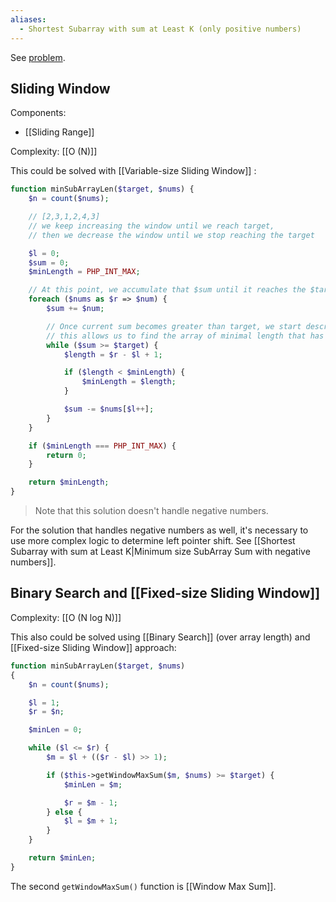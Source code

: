 ```yaml
---
aliases:
  - Shortest Subarray with sum at Least K (only positive numbers)
---
```

See [problem](https://leetcode.com/problems/minimum-size-subarray-sum/description/?envType=problem-list-v2&envId=sliding-window).

## Sliding Window

Components:
- [[Sliding Range]]

Complexity: [[O (N)]]

This could be solved with [[Variable-size Sliding Window]] :

```php
function minSubArrayLen($target, $nums) {
    $n = count($nums);

    // [2,3,1,2,4,3]        
    // we keep increasing the window until we reach target, 
    // then we decrease the window until we stop reaching the target

	$l = 0;
	$sum = 0;
	$minLength = PHP_INT_MAX;

	// At this point, we accumulate that $sum until it reaches the $target
	foreach ($nums as $r => $num) {
		$sum += $num;

	    // Once current sum becomes greater than target, we start descreasing the size of subarray by shifting the left pointer - 
	    // this allows us to find the array of minimal length that has sum greater than or equal to target
		while ($sum >= $target) {
			$length = $r - $l + 1;

			if ($length < $minLength) {
				$minLength = $length;
			}

			$sum -= $nums[$l++];
		}
	}

	if ($minLength === PHP_INT_MAX) {
		return 0;
	}

	return $minLength;
}
```

> Note that this solution doesn't handle negative numbers.

For the solution that handles negative numbers as well, it's necessary to use more complex logic to determine left pointer shift. See [[Shortest Subarray with sum at Least K|Minimum size SubArray Sum with negative numbers]].

## Binary Search and [[Fixed-size Sliding Window]]

Complexity: [[O (N log N)]]

This also could be solved using [[Binary Search]] (over array length) and [[Fixed-size Sliding Window]] approach:

```php
function minSubArrayLen($target, $nums)
{   
    $n = count($nums);

    $l = 1;
    $r = $n;

    $minLen = 0;

    while ($l <= $r) {
        $m = $l + (($r - $l) >> 1);

        if ($this->getWindowMaxSum($m, $nums) >= $target) {
            $minLen = $m;

            $r = $m - 1;
        } else {
            $l = $m + 1;
        }
    }

    return $minLen;
}
```

The second `getWindowMaxSum()` function is [[Window Max Sum]].
